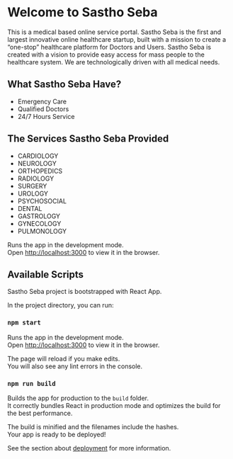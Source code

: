 # Welcome to Sastho Seba

 This is a medical based online service portal. Sastho Seba is the first and largest innovative online healthcare startup, built with a mission to create a “one-stop” healthcare platform for Doctors and Users. Sastho Seba is created with a vision to provide easy access for mass people to the healthcare system. We are technologically driven with all medical needs.

## What Sastho Seba Have?

- Emergency Care
- Qualified Doctors
- 24/7 Hours Service

## The Services Sastho Seba Provided

- CARDIOLOGY
- NEUROLOGY
- ORTHOPEDICS
- RADIOLOGY
- SURGERY
- UROLOGY
- PSYCHOSOCIAL
- DENTAL
- GASTROLOGY
- GYNECOLOGY
- PULMONOLOGY

Runs the app in the development mode.\
Open [http://localhost:3000](http://localhost:3000) to view it in the browser.

## Available Scripts

Sastho Seba project is bootstrapped with React App.

In the project directory, you can run:

### `npm start`

Runs the app in the development mode.\
Open [http://localhost:3000](http://localhost:3000) to view it in the browser.

The page will reload if you make edits.\
You will also see any lint errors in the console.

### `npm run build`

Builds the app for production to the `build` folder.\
It correctly bundles React in production mode and optimizes the build for the best performance.

The build is minified and the filenames include the hashes.\
Your app is ready to be deployed!

See the section about [deployment](https://facebook.github.io/create-react-app/docs/deployment) for more information.

